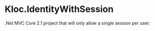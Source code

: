 # Kloc.IdentityWithSession
.Net MVC Core 2.1 project that will only allow a single session per user.
